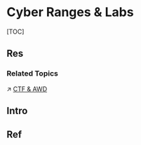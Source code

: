 # Cyber Ranges & Labs

[TOC]



## Res
### Related Topics
↗ [CTF & AWD](../../🏰%20Cybersecurity%20Basics%20&%20InfoSec/CTF%20&%20AWD/CTF%20&%20AWD.md)



## Intro


## Ref
[网络安全小白入门必须知道的8个靶场 - 0x4f5da2的文章 - 知乎]: https://zhuanlan.zhihu.com/p/685632761

